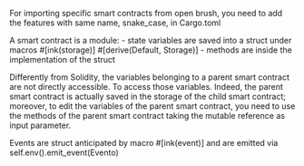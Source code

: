 For importing specific smart contracts from open brush, you need to add the features with same name, snake_case, in Cargo.toml

A smart contract is a module:
    - state variables are saved into a struct under macros #[ink(storage)] #[derive(Default, Storage)]
    - methods are inside the implementation of the struct

Differently from Solidity, the variables belonging to a parent smart contract are not directly accessible. To access those variables. Indeed, the parent smart contract is actually saved in the storage of the child smart contract; moreover, to edit the variables of the parent smart contract, you need to use the methods of the parent smart contract taking the mutable reference as input parameter. 

Events are struct anticipated by macro #[ink(event)] and are emitted via self.env().emit_event(Evento)